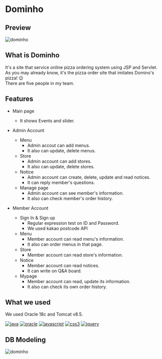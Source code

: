 # Dominho

## Preview
![dominho](https://user-images.githubusercontent.com/76241233/123544613-16ef2a80-d78f-11eb-8485-506a0a695236.gif)

## What is Dominho
It's a site that service online pizza ordering system using JSP and Servlet.   
As you may already know, it's the pizza order site that imitates Domino's pizza! 😉   
There are five people in my team.

## Features
  * Main page
    - It shows Events and slider.
  * Admin Account
    * Menu
      - Admin accout can add menus.
      - It also can update, delete menus.
    * Store
      - Admin account can add stores.
      - It also can update, delete stores.
    * Notice
      - Admin account can create, delete, update and read notices.
      - It can reply member's questions.
    * Manage page
      - Admin account can see member's information.
      - It also can check member's order history.
    
  * Member Account
    * Sign In & Sign up
      - Regular expression test on ID and Password.
      - We used kakao postcode API
    * Menu
      - Member account can read menu's information.
      - It also can order menus in that page.
    * Store
      - Member account can read store's information.
    * Notice
      - Member account can read notices.
      - It can write on Q&A board.
    * Mypage
      - Member account can read, update its information.
      - It also can check its own order history.

## What we used
We used Oracle 18c and Tomcat v8.5.

[![java](https://img.shields.io/badge/Java-007396?style=flat-square&logo=java&logoColor=white)]()
[![oracle](https://img.shields.io/badge/oracle-F80000?style=flat-square&logo=oracle&logoColor=white)]()
[![javascript](https://img.shields.io/badge/Javascript-F7DF1E?style=flat-square&logo=Javascript&logoColor=white)]()
[![css3](https://img.shields.io/badge/CSS3-1572B6?style=flat-square&logo=css3&logoColor=white)]()
[![jquery](https://img.shields.io/badge/jquery-0769AD?style=flat-square&logo=jquery&logoColor=white)]()

## DB Modeling
![dominho](https://user-images.githubusercontent.com/76241233/123545129-8108cf00-d791-11eb-8d17-83c2adf70354.png)
